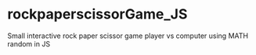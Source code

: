 # rockpaperscissorGame_JS
Small interactive rock paper scissor game player vs computer using MATH random in JS
